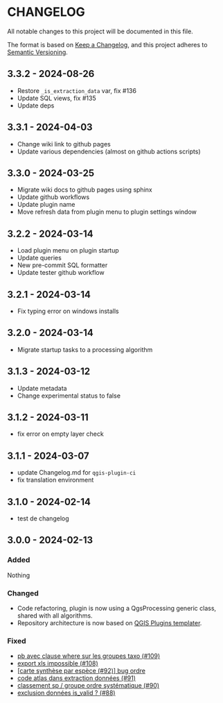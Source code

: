 # CHANGELOG

All notable changes to this project will be documented in this file.

The format is based on [Keep a Changelog](https://keepachangelog.com/), and this project adheres to [Semantic Versioning](https://semver.org/).

<!-- ## Unreleased [{version_tag}](https://github.com/opengisch/qgis-plugin-ci/releases/tag/{version_tag}) - YYYY-MM-DD -->

## 3.3.2 - 2024-08-26

* Restore `_is_extraction_data` var, fix #136
* Update SQL views, fix #135
* Update deps

## 3.3.1 - 2024-04-03

* Change wiki link to github pages
* Update various dependencies (almost on github actions scripts)

## 3.3.0 - 2024-03-25

* Migrate wiki docs to github pages using sphinx
* Update github workflows
* Update plugin name
* Move refresh data from plugin menu to plugin settings window

## 3.2.2 - 2024-03-14

* Load plugin menu on plugin startup
* Update queries
* New pre-commit SQL formatter
* Update tester github workflow

## 3.2.1 - 2024-03-14

* Fix typing error on windows installs

## 3.2.0 - 2024-03-14

* Migrate startup tasks to a processing algorithm

## 3.1.3 - 2024-03-12

* Update metadata
* Change experimental status to false

## 3.1.2 - 2024-03-11

* fix error on empty layer check

## 3.1.1 - 2024-03-07

* update Changelog.md for `qgis-plugin-ci`
* fix translation environment


## 3.1.0 - 2024-02-14

* test de changelog


## 3.0.0 - 2024-02-13

### Added

Nothing

### Changed

- Code refactoring, plugin is now using a QgsProcessing generic class, shared with all algorithms.
- Repository architecture is now based on [QGIS Plugins templater](https://oslandia.gitlab.io/qgis/template-qgis-plugin/).

### Fixed

- [pb avec clause where sur les groupes taxo (#109)](https://github.com/lpoaura/PluginQGis-LPOData/issues/109)
- [export xls impossible (#108)](https://github.com/lpoaura/PluginQGis-LPOData/issues/108)
- [[carte synthèse par espèce (#92)] bug ordre](https://github.com/lpoaura/PluginQGis-LPOData/issues/92)
- [code atlas dans extraction données (#91)](https://github.com/lpoaura/PluginQGis-LPOData/issues/91)
- [classement sp / groupe ordre systématique (#90)](https://github.com/lpoaura/PluginQGis-LPOData/issues/90)
- [exclusion données is_valid ? (#88)](https://github.com/lpoaura/PluginQGis-LPOData/issues/90)
